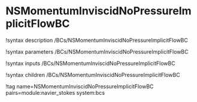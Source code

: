# NSMomentumInviscidNoPressureImplicitFlowBC

!syntax description /BCs/NSMomentumInviscidNoPressureImplicitFlowBC

!syntax parameters /BCs/NSMomentumInviscidNoPressureImplicitFlowBC

!syntax inputs /BCs/NSMomentumInviscidNoPressureImplicitFlowBC

!syntax children /BCs/NSMomentumInviscidNoPressureImplicitFlowBC

!tag name=NSMomentumInviscidNoPressureImplicitFlowBC pairs=module:navier_stokes system:bcs
